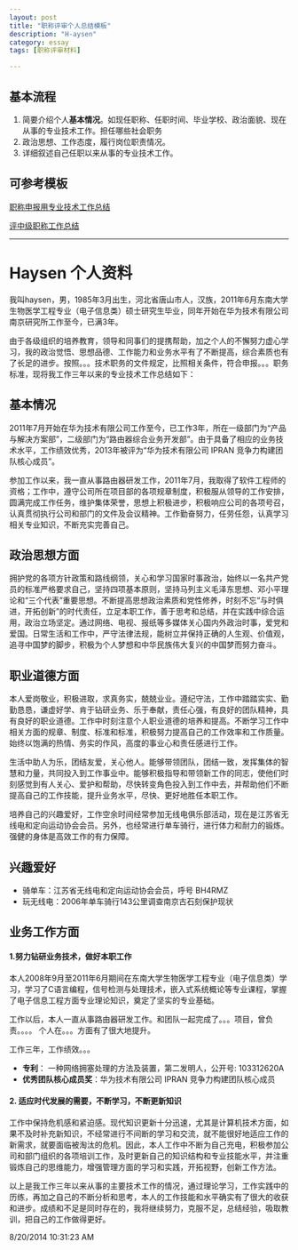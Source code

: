 ```yaml
---
layout: post
title: "职称评审个人总结模板"
description: "H-aysen"
category: essay
tags: [职称评审材料]

---
```


## 基本流程

1. 简要介绍个人**基本情况**。如现任职称、任职时间、毕业学校、政治面貌、现在从事的专业技术工作。担任哪些社会职务
2. 政治思想、工作态度，履行岗位职责情况。
3. 详细叙述自己任职以来从事的专业技术工作。

## 可参考模板

[职称申报用专业技术工作总结](http://wenku.baidu.com/view/e96d5c77a417866fb84a8e47.html)

[评中级职称工作总结](http://wenku.baidu.com/link?url=ow__ul_M-ZkEfZu44kxI45NUGtYQZiK8KuMjUlPSNdULamXT_5XZPhRBL85_QGVpMSHOMkLKWLe9man91-tcfigNkSgueFjr3p2DCXeKCR3)


----
# Haysen 个人资料 #

我叫haysen，男，1985年3月出生，河北省唐山市人，汉族，2011年6月东南大学生物医学工程专业（电子信息类）硕士研究生毕业，同年开始在华为技术有限公司南京研究所工作至今，已满3年。

由于各级组织的培养教育，领导和同事们的提携帮助，加之个人的不懈努力虚心学习，我的政治觉悟、思想品德、工作能力和业务水平有了不断提高，综合素质也有了长足的进步。按照。。。技术职务的文件规定，比照相关条件，符合申报。。。职务标准，现将我工作三年以来的专业技术工作总结如下：

## 基本情况 ##

2011年7月开始在华为技术有限公司工作至今，已工作3年，所在一级部门为“产品与解决方案部”，二级部门为“路由器综合业务开发部”。由于具备了相应的业务技术水平，工作绩效优秀，2013年被评为“华为技术有限公司 IPRAN 竞争力构建团队核心成员”。

参加工作以来，我一直从事路由器研发工作，2011年7月，我取得了软件工程师的资格；工作中，遵守公司所在项目部的各项规章制度，积极服从领导的工作安排，圆满完成工作任务，维护集体荣誉，思想上积极进步，积极响应公司的各项号召，认真贯彻执行公司和部门的文件及会议精神。工作勤奋努力，任劳任怨，认真学习相关专业知识，不断充实完善自己。

## 政治思想方面 ##
拥护党的各项方针政策和路线纲领，关心和学习国家时事政治，始终以一名共产党员的标准严格要求自己，坚持四项基本原则，坚持马列主义毛泽东思想、邓小平理论和“三个代表”重要思想。不断提高思想政治素质和党性修养，时刻不忘“与时俱进，开拓创新”的时代责任，立足本职工作，善于思考和总结，并在实践中综合运用，政治立场坚定。通过网络、电视、报纸等多媒体关心国内外政治时事，爱党和爱国。日常生活和工作中，严守法律法规，能树立并保持正确的人生观、价值观，追寻中国梦的脚步，积极为个人梦想和中华民族伟大复兴的中国梦而努力奋斗。

## 职业道德方面
本人爱岗敬业，积极进取，求真务实，兢兢业业。遵纪守法，工作中踏踏实实、勤勤恳恳，谦虚好学、肯于钻研业务、乐于奉献，责任心强，有良好的团队精神，具有良好的职业道德。工作中时刻注意个人职业道德的培养和提高。不断学习工作中相关方面的规章、制度、标准和标准，积极努力提高自己的工作效率和工作质量。始终以饱满的热情、务实的作风，高度的事业心和责任感进行工作。

生活中助人为乐，团结友爱，关心他人。能够带领团队，团结一致，发挥集体的智慧和力量，共同投入到工作事业中。能够积极指导和带领新工作的同志，使他们时刻感觉到有人关心、爱护和帮助，尽快转变角色投入到工作中去，并帮助他们不断提高自己的工作技能，提升业务水平，尽快、更好地胜任本职工作。

培养自己的兴趣爱好，工作空余时间经常参加无线电俱乐部活动，现在是江苏省无线电和定向运动协会会员。另外，也经常进行单车骑行，进行体力和耐力的锻炼。强健的身体是高效工作的有力保障。

## 兴趣爱好
* 骑单车：江苏省无线电和定向运动协会会员，呼号 BH4RMZ
* 玩无线电：2006年单车骑行143公里调查南京古石刻保护现状

## 业务工作方面 ##
#### 1.努力钻研业务技术，做好本职工作
本人2008年9月至2011年6月期间在东南大学生物医学工程专业（电子信息类）学习，学习了C语言编程，信号检测与处理技术，嵌入式系统概论等专业课程，掌握了电子信息工程方面专业理论知识，奠定了坚实的专业基础。

工作以后，本人一直从事路由器研发工作。和团队一起完成了。。。项目，曾负责。。。。 个人在。。。方面有了很大地提升。

工作三年，工作绩效。。。

* **专利**： 一种网络拥塞处理的方法及装置，第二发明人，公开号: 103312620A
* **优秀团队核心成员奖**：华为技术有限公司 IPRAN 竞争力构建团队核心成员

#### 2. 适应时代发展的需要，不断学习，不断更新知识
工作中保持危机感和紧迫感。现代知识更新十分迅速，尤其是计算机技术方面，如果不及时补充新知识，不经常进行不间断的学习和交流，就不能很好地适应工作的新需求，就要面临被淘汰的危机。因此，本人工作中不断为自己充电，积极参加公司和部门组织的各项培训工作，及时更新自己的知识结构和专业技能水平，并注重锻炼自己的思维能力，增强管理方面的学习和实践，开拓视野，创新工作方法。


以上是我工作三年以来从事的主要技术工作的情况，通过理论学习，工作实践中的历练，再加之自己的不断分析和思考，本人的工作技能和水平确实有了很大的收获和进步。成绩和不足是同时存在的，我将继续努力，克服不足，总结经验，吸取教训，把自己的工作做得更好。

8/20/2014 10:31:23 AM 